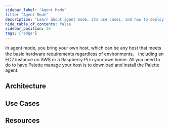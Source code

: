 ```yaml
---
sidebar_label: "Agent Mode"
title: "Agent Mode"
description: "Learn about agent mode, its use cases, and how to deploy a cluster in agent mode. "
hide_table_of_contents: false
sidebar_position: 20
tags: ["edge"]
---
```


In agent mode, you bring your own host, which can be any host that meets the basic hardware requirements regardless of
environments， including an EC2 instance on AWS or a Raspberry Pi in your own home. All you need to do to have Palette
manage your host is to download and install the Palette agent.

## Architecture

## Use Cases

## Resources
